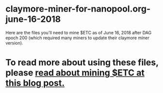 # claymore-miner-for-nanopool.org-june-16-2018
Here are the files you'll need to mine $ETC as of June 16, 2018 after DAG epoch 200 (which required many miners to update their claymore miner version). 

# To read more about using these files, please [read about mining $ETC at this blog post.](http://degeneratechain.com/etc-mining-fix-june-15-2018/)
